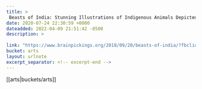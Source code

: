 ```yaml
---
title: > 
 Beasts of India: Stunning Illustrations of Indigenous Animals Depicted in Various Tribal Art Traditions – Brain Pickings
date: 2020-07-24 22:30:59 +0000
dateadded: 2022-04-09 21:51:42 -0500
description: > 
 
link: "https://www.brainpickings.org/2018/09/20/beasts-of-india/?fbclid=IwAR3FQ4FwESI_tq3t2-WqQURgheuvWvVVEWsOgEVY1pwQ8TXRGCfWVXpcKrM"
bucket: arts
layout: urlnote
excerpt_separator: <!-- excerpt-end -->
--- 
```

 <!-- excerpt-end -->[[arts|buckets/arts]]
